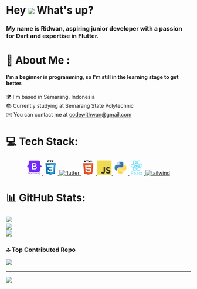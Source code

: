 <h1> Hey <img src="https://emojis.slackmojis.com/emojis/images/1577305505/7373/hand_wave.gif?1577305505" width="50" /> What's up?</h1>

### My name is Ridwan, aspiring junior developer with a passion for Dart and expertise in Flutter.
  
# 💫 About Me :
#### I'm a beginner in programming, so I'm still in the learning stage to get better.
🌍  I'm based in Semarang, Indonesia<br>📚 Currently studying at Semarang State Polytechnic<br>✉️  You can contact me at codewithwan@gmail.com

# 💻 Tech Stack:
###
<p align="center"> <a href="https://getbootstrap.com" target="_blank" rel="noreferrer"> <img src="https://raw.githubusercontent.com/devicons/devicon/master/icons/bootstrap/bootstrap-plain-wordmark.svg" alt="bootstrap" width="40" height="40"/> </a> <a href="https://www.w3schools.com/css/" target="_blank" rel="noreferrer"> <img src="https://raw.githubusercontent.com/devicons/devicon/master/icons/css3/css3-original-wordmark.svg" alt="css3" width="40" height="40"/> </a> <a href="https://flutter.dev" target="_blank" rel="noreferrer"> <img src="https://www.vectorlogo.zone/logos/flutterio/flutterio-icon.svg" alt="flutter" width="40" height="40"/> </a> <a href="https://www.w3.org/html/" target="_blank" rel="noreferrer"> <img src="https://raw.githubusercontent.com/devicons/devicon/master/icons/html5/html5-original-wordmark.svg" alt="html5" width="40" height="40"/> </a> <a href="https://developer.mozilla.org/en-US/docs/Web/JavaScript" target="_blank" rel="noreferrer"> <img src="https://raw.githubusercontent.com/devicons/devicon/master/icons/javascript/javascript-original.svg" alt="javascript" width="40" height="40"/> </a> <a href="https://www.python.org" target="_blank" rel="noreferrer"> <img src="https://raw.githubusercontent.com/devicons/devicon/master/icons/python/python-original.svg" alt="python" width="40" height="40"/> </a> <a href="https://reactjs.org/" target="_blank" rel="noreferrer"> <img src="https://raw.githubusercontent.com/devicons/devicon/master/icons/react/react-original-wordmark.svg" alt="react" width="40" height="40"/> </a> <a href="https://tailwindcss.com/" target="_blank" rel="noreferrer"> <img src="https://www.vectorlogo.zone/logos/tailwindcss/tailwindcss-icon.svg" alt="tailwind" width="40" height="40"/> </a> </p>

# 📊 GitHub Stats:
###
![](https://github-readme-stats.vercel.app/api?username=codewithwan&theme=dark&hide_border=false&include_all_commits=true&count_private=true)<br/>
![](https://github-readme-streak-stats.herokuapp.com/?user=codewithwan&theme=dark&hide_border=false)<br/>
![](https://github-readme-stats.vercel.app/api/top-langs/?username=codewithwan&theme=dark&hide_border=false&include_all_commits=true&count_private=true&layout=compact)

### 🔝 Top Contributed Repo
![](https://github-contributor-stats.vercel.app/api?username=codewithwan&limit=5&theme=dark&combine_all_yearly_contributions=true)

---
[![](https://visitcount.itsvg.in/api?id=codewithwan&icon=0&color=0)](https://visitcount.itsvg.in)

</a>
